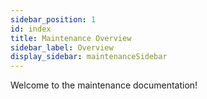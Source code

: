```yaml
---
sidebar_position: 1
id: index
title: Maintenance Overview
sidebar_label: Overview
display_sidebar: maintenanceSidebar
---
```


Welcome to the maintenance documentation!
